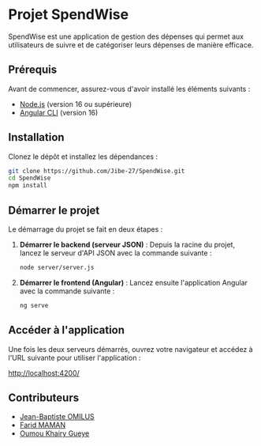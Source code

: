 # Projet SpendWise

SpendWise est une application de gestion des dépenses qui permet aux utilisateurs de suivre et de catégoriser leurs dépenses de manière efficace.

## Prérequis

Avant de commencer, assurez-vous d'avoir installé les éléments suivants :

- [Node.js](https://nodejs.org/) (version 16 ou supérieure)
- [Angular CLI](https://angular.io/cli) (version 16)

## Installation

Clonez le dépôt et installez les dépendances :

```bash
git clone https://github.com/Jibe-27/SpendWise.git
cd SpendWise
npm install
```

## Démarrer le projet

Le démarrage du projet se fait en deux étapes :

1. **Démarrer le backend (serveur JSON)** :
   Depuis la racine du projet, lancez le serveur d'API JSON avec la commande suivante :
   
   ```bash
   node server/server.js
   ```

2. **Démarrer le frontend (Angular)** :
   Lancez ensuite l'application Angular avec la commande suivante :

   ```bash
   ng serve
   ```

## Accéder à l'application

Une fois les deux serveurs démarrés, ouvrez votre navigateur et accédez à l'URL suivante pour utiliser l'application :

[http://localhost:4200/](http://localhost:4200/)

## Contributeurs

- [Jean-Baptiste OMILUS](https://github.com/Jibe-27)
- [Farid MAMAN](https://github.com/farid841)
- [Oumou Khairy Gueye](https://github.com/oguey)


